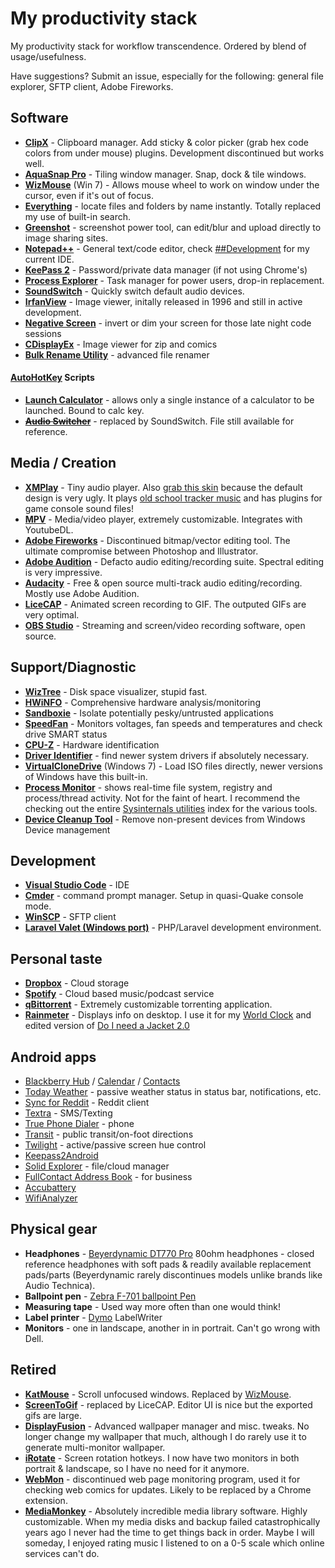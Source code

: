# My productivity stack
My productivity stack for workflow transcendence. Ordered by blend of usage/usefulness.

Have suggestions? Submit an issue, especially for the following: general file explorer, SFTP client, Adobe Fireworks.

## Software
- [**ClipX**](https://bluemars.org/clipx/) - Clipboard manager. Add sticky & color picker (grab hex code colors from under mouse) plugins. Development discontinued but works well.
- [**AquaSnap Pro**](https://www.nurgo-software.com/products/aquasnap) - Tiling window manager. Snap, dock & tile windows. 
- [**WizMouse**](http://antibody-software.com/web/software/software/wizmouse-makes-your-mouse-wheel-work-on-the-window-under-the-mouse/) (Win 7) - Allows mouse wheel to work on window under the cursor, even if it's out of focus.
- [**Everything**](https://www.voidtools.com/) - locate files and folders by name instantly. Totally replaced my use of built-in search.
- [**Greenshot**](http://getgreenshot.org/) - screenshot power tool, can edit/blur and upload directly to image sharing sites.
- [**Notepad++**](https://notepad-plus-plus.org/) - General text/code editor, check [##Development](#development) for my current IDE.
- [**KeePass 2**](https://keepass.info/) - Password/private data manager (if not using Chrome's)
- [**Process Explorer**](https://docs.microsoft.com/en-us/sysinternals/downloads/process-explorer) - Task manager for power users, drop-in replacement.
- [**SoundSwitch**](https://github.com/Belphemur/SoundSwitch/) - Quickly switch default audio devices.
- [**IrfanView**](https://www.irfanview.com/) - Image viewer, initally released in 1996 and still in active development.
- [**Negative Screen**](https://zerowidthjoiner.net/negativescreen) - invert or dim your screen for those late night code sessions
- [**CDisplayEx**](http://www.cdisplayex.com/) - Image viewer for zip and comics
- [**Bulk Rename Utility**](http://www.bulkrenameutility.co.uk) - advanced file renamer

#### [AutoHotKey](https://autohotkey.com/) Scripts
- [**Launch Calculator**](Launch%20Calculator.ahk) - allows only a single instance of a calculator to be launched. Bound to calc key.
- [~~**Audio Switcher**~~](Change%20Audio.ahk) - replaced by SoundSwitch. File still available for reference.

## Media / Creation
- [**XMPlay**](http://support.xmplay.com/) - Tiny audio player. Also [grab this skin](http://support.xmplay.com/files_view.php?file_id=557) because the default design is very ugly. It plays [old school tracker music](https://modarchive.org) and has plugins for game console sound files! 
- [**MPV**](http://mpv.io) - Media/video player, extremely customizable. Integrates with YoutubeDL.
- [**Adobe Fireworks**](https://www.adobe.com/ca/products/fireworks.html) - Discontinued bitmap/vector editing tool. The ultimate compromise between Photoshop and Illustrator.
- [**Adobe Audition**](https://www.audacityteam.org) - Defacto audio editing/recording suite. Spectral editing is very impressive.
- [**Audacity**](https://www.audacityteam.org) - Free & open source multi-track audio editing/recording. Mostly use Adobe Audition.
- [**LiceCAP**](https://www.cockos.com/licecap/) - Animated screen recording to GIF. The outputed GIFs are very optimal.
- [**OBS Studio**](https://obsproject.com/) - Streaming and screen/video recording software, open source.

## Support/Diagnostic
- [**WizTree**](http://antibody-software.com) - Disk space visualizer, stupid fast.
- [**HWiNFO**](https://hwinfo.com) - Comprehensive hardware analysis/monitoring
- [**Sandboxie**](https://www.sandboxie.com) - Isolate potentially pesky/untrusted applications
- [**SpeedFan**](http://www.almico.com/speedfan.php) - Monitors voltages, fan speeds and temperatures and check drive SMART status
- [**CPU-Z**](https://www.cpuid.com/softwares/cpu-z.html) - Hardware identification
- [**Driver Identifier**](https://www.driveridentifier.com/) - find newer system drivers if absolutely necessary.
- [**VirtualCloneDrive**](https://www.elby.ch/en/products/vcd.html) (Windows 7) - Load ISO files directly, newer versions of Windows have this built-in.
- [**Process Monitor**](https://docs.microsoft.com/en-us/sysinternals/downloads/procmon) - shows real-time file system, registry and process/thread activity. Not for the faint of heart. I recommend the checking out the entire [Sysinternals utilities](https://docs.microsoft.com/en-us/sysinternals/downloads/) index for the various tools.
- [**Device Cleanup Tool**](https://www.uwe-sieber.de/misc_tools_e.html) - Remove non-present devices from Windows Device management

## Development
- [**Visual Studio Code**](https://code.visualstudio.com/) - IDE
- [**Cmder**](http://cmder.net) - command prompt manager. Setup in quasi-Quake console mode.
- [**WinSCP**](https://winscp.net) - SFTP client
- [**Laravel Valet (Windows port)**](https://github.com/cretueusebiu/valet-windows) - PHP/Laravel development environment.

## Personal taste
- [**Dropbox**](https://www.dropbox.com) - Cloud storage
- [**Spotify**](http://spotify.com) - Cloud based music/podcast service
- [**qBittorrent**](https://www.qbittorrent.org) - Extremely customizable torrenting application.
- [**Rainmeter**](https://www.rainmeter.net/) - Displays info on desktop. I use it for my [World Clock](https://github.com/alystair/rainmeterWorldclock) and edited version of [Do I need a Jacket 2.0](https://flyinghyrax.deviantart.com/art/Do-I-Need-a-Jacket-2-0-beta-2016-04-10-494721790)

## Android apps
- [Blackberry Hub](https://play.google.com/store/apps/details?id=com.blackberry.hub) / [Calendar](https://play.google.com/store/apps/details?id=com.blackberry.calendar) / [Contacts](https://play.google.com/store/apps/details?id=com.blackberry.contacts)
- [Today Weather](https://play.google.com/store/apps/details?id=mobi.lockdown.weather) - passive weather status in status bar, notifications, etc.
- [Sync for Reddit](https://play.google.com/store/apps/details?id=com.laurencedawson.reddit_sync) - Reddit client
- [Textra](https://play.google.com/store/apps/details?id=com.textra) - SMS/Texting
- [True Phone Dialer](https://play.google.com/store/apps/details?id=com.hb.dialer.free) - phone
- [Transit](https://play.google.com/store/apps/details?id=com.thetransitapp.droid) - public transit/on-foot directions
- [Twilight](https://play.google.com/store/apps/details?id=com.urbandroid.lux) - active/passive screen hue control
- [Keepass2Android](https://play.google.com/store/apps/details?id=keepass2android.keepass2android)
- [Solid Explorer](https://play.google.com/store/apps/details?id=pl.solidexplorer2) - file/cloud manager
- [FullContact Address Book](https://play.google.com/store/apps/details?id=com.fullcontact.ledene) - for business
- [Accubattery](https://play.google.com/store/apps/details?id=com.digibites.accubattery)
- [WifiAnalyzer](https://play.google.com/store/apps/details?id=com.vrem.wifianalyzer)

## Physical gear
- **Headphones** - [Beyerdynamic DT770 Pro](https://www.beyerdynamic.com) 80ohm headphones - closed reference headphones with soft pads & readily available replacement pads/parts (Beyerdynamic rarely discontinues models unlike brands like Audio Technica).
- **Ballpoint pen** - [Zebra F-701 ballpoint Pen](https://www.zebrapen.com/product/f-701-ball-point-retractable/)
- **Measuring tape** - Used way more often than one would think!
- **Label printer** - [Dymo](http://www.dymo.com) LabelWriter
- **Monitors** - one in landscape, another in in portrait. Can't go wrong with Dell.

## Retired
- [**KatMouse**](http://ehiti.de/katmouse/) - Scroll unfocused windows. Replaced by [WizMouse](http://antibody-software.com/web/software/software/wizmouse-makes-your-mouse-wheel-work-on-the-window-under-the-mouse/).
- [**ScreenToGif**](http://www.screentogif.com/) - replaced by LiceCAP. Editor UI is nice but the exported gifs are large.
- [**DisplayFusion**](https://www.displayfusion.com/) - Advanced wallpaper manager and misc. tweaks. No longer change my wallpaper that much, although I do rarely use it to generate multi-monitor wallpaper.
- [**iRotate**](https://www.entechtaiwan.com/util/irotate.shtm) - Screen rotation hotkeys. I now have two monitors in both portrait & landscape, so I have no need for it anymore.
- [**WebMon**](https://alternativeto.net/software/webmon/) - discontinued web page monitoring program, used it for checking web comics for updates. Likely to be replaced by a Chrome extension.
- [**MediaMonkey**](http://www.mediamonkey.com/) - Absolutely incredible media library software. Highly customizable. When my media disks and backup failed catastrophically years ago I never had the time to get things back in order. Maybe I will someday, I enjoyed rating music I listened to on a 0-5 scale which online services can't do.
